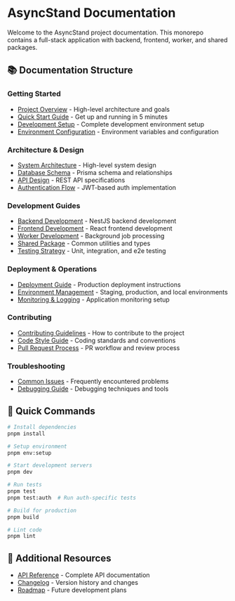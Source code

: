 # AsyncStand Documentation

Welcome to the AsyncStand project documentation. This monorepo contains a full-stack application with backend, frontend, worker, and shared packages.

## 📚 Documentation Structure

### Getting Started

- [Project Overview](./overview.md) - High-level architecture and goals
- [Quick Start Guide](./getting-started/quick-start.md) - Get up and running in 5 minutes
- [Development Setup](./getting-started/development-setup.md) - Complete development environment setup
- [Environment Configuration](./getting-started/environment.md) - Environment variables and configuration

### Architecture & Design

- [System Architecture](./architecture/system-overview.md) - High-level system design
- [Database Schema](./architecture/database-schema.md) - Prisma schema and relationships
- [API Design](./architecture/api-design.md) - REST API specifications
- [Authentication Flow](./architecture/authentication.md) - JWT-based auth implementation

### Development Guides

- [Backend Development](./development/backend.md) - NestJS backend development
- [Frontend Development](./development/frontend.md) - React frontend development
- [Worker Development](./development/worker.md) - Background job processing
- [Shared Package](./development/shared.md) - Common utilities and types
- [Testing Strategy](./development/testing.md) - Unit, integration, and e2e testing

### Deployment & Operations

- [Deployment Guide](./deployment/deployment.md) - Production deployment instructions
- [Environment Management](./deployment/environments.md) - Staging, production, and local environments
- [Monitoring & Logging](./deployment/monitoring.md) - Application monitoring setup

### Contributing

- [Contributing Guidelines](./contributing/guidelines.md) - How to contribute to the project
- [Code Style Guide](./contributing/code-style.md) - Coding standards and conventions
- [Pull Request Process](./contributing/pull-requests.md) - PR workflow and review process

### Troubleshooting

- [Common Issues](./troubleshooting/common-issues.md) - Frequently encountered problems
- [Debugging Guide](./troubleshooting/debugging.md) - Debugging techniques and tools

## 🚀 Quick Commands

```bash
# Install dependencies
pnpm install

# Setup environment
pnpm env:setup

# Start development servers
pnpm dev

# Run tests
pnpm test
pnpm test:auth  # Run auth-specific tests

# Build for production
pnpm build

# Lint code
pnpm lint
```

## 📖 Additional Resources

- [API Reference](./api-reference.md) - Complete API documentation
- [Changelog](./changelog.md) - Version history and changes
- [Roadmap](./roadmap.md) - Future development plans
